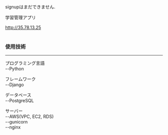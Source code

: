 signupはまだできません.

学習管理アプリ

http://35.78.13.25
<br><br>

<h3>使用技術</h3>
<hr>
プログラミング言語<br>
--Python

フレームワーク<br>
--Django

データベース<br>
--PostgreSQL

サーバー<br>
--AWS(VPC, EC2, RDS)<br>
--gunicorn<br>
--nginx<br>
